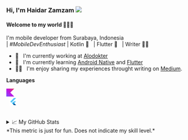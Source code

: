 ### Hi, I'm Haidar Zamzam <img src="https://github.com/TheDudeThatCode/TheDudeThatCode/blob/master/Assets/Hi.gif" width="30px">
#### Welcome to my world 👨🏻‍💻

I'm mobile developer from Surabaya, Indonesia
<br />
| *#MobileDevEnthusiast* | Kotlin 💜  &nbsp; | Flutter 💙 &nbsp; | Writer ✍🏻 &nbsp;

- 🏢 &nbsp; I'm currently working at [Alodokter](https://www.alodokter.com)
- 📖 &nbsp; I'm currently learning [Android Native](https://developer.android.com) and [Flutter](https://flutter.dev)
- ✍🏻 &nbsp; I'm enjoy sharing my experiences throught writing on [Medium](https://haidarzamzam.medium.com).

**Languages**

<code><img height="21" src="https://raw.githubusercontent.com/github/explore/80688e429a7d4ef2fca1e82350fe8e3517d3494d/topics/kotlin/kotlin.png">
</code> &nbsp; 
<code><img height="21" src="https://raw.githubusercontent.com/github/explore/80688e429a7d4ef2fca1e82350fe8e3517d3494d/topics/flutter/flutter.png">
</code> &nbsp;

<details>
<summary>📈 My GitHub Stats</summary>
<a href="https://github.com/anuraghazra/github-readme-stats">
  <img align="center" src="https://github-readme-stats.vercel.app/api?username=haidarzamzam&show_icons=true&theme=onedark&line_height=27" alt="Haidar Zamzam github stats" />
</a>
</details>
*This metric is just for fun. Does not indicate my skill level.*
